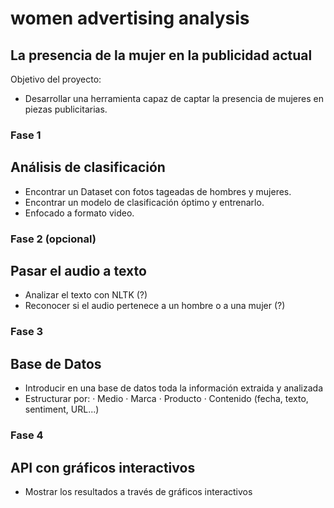 # women advertising analysis
La presencia de la mujer en la publicidad actual
---
Objetivo del proyecto: 
- Desarrollar una herramienta capaz de captar la presencia de mujeres en piezas publicitarias.  

### Fase 1
Análisis de clasificación
---
- Encontrar un Dataset con fotos tageadas de hombres y mujeres.
- Encontrar un modelo de clasificación óptimo y entrenarlo.
- Enfocado a formato video.  
### Fase 2 (opcional)
Pasar el audio a texto
---
- Analizar el texto con NLTK (?)
- Reconocer si el audio pertenece a un hombre o a una mujer (?)  
### Fase 3
Base de Datos
---
- Introducir en una base de datos toda la información extraida y analizada
- Estructurar por: 
  · Medio
  · Marca
  · Producto
  · Contenido (fecha, texto, sentiment, URL...)  
### Fase 4
API con gráficos interactivos
---
- Mostrar los resultados a través de gráficos interactivos

